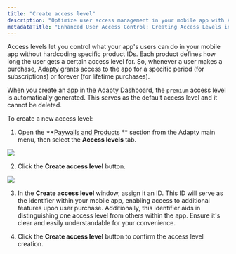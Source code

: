 ```yaml
---
title: "Create access level"
description: "Optimize user access management in your mobile app with Adapty's Access Levels feature, facilitating customization without reliance on specific product IDs. Learn how to create access levels for tailored user experiences"
metadataTitle: "Enhanced User Access Control: Creating Access Levels in Adapty"
---
```


Access levels let you control what your app's users can do in your mobile app without hardcoding specific product IDs. Each product defines how long the user gets a certain access level for. So, whenever a user makes a purchase, Adapty grants access to the app for a specific period (for subscriptions) or forever (for lifetime purchases).

When you create an app in the Adapty Dashboard, the `premium` access level is automatically generated. This serves as the default access level and it cannot be deleted.

To create a new access level:

1. Open the **[Paywalls and Products](https://app.adapty.io/access-levels) ** section from the Adapty main menu, then select the **Access levels** tab.

   
<div style={{ textAlign: 'center' }}>
  <img 
    src="https://files.readme.io/5b2bc83-access_levels.png" 
    style={{ width: '700px', border: '1px solid grey' }}
  />
</div>




2. Click the **Create access level** button. 

   
<div style={{ textAlign: 'center' }}>
  <img 
    src="https://files.readme.io/b8646ca-image.png" 
    style={{ width: '700px', border: '1px solid grey' }}
  />
</div>




3. In the **Create access level** window, assign it an ID. This ID will serve as the identifier within your mobile app, enabling access to additional features upon user purchase. Additionally, this identifier aids in distinguishing one access level from others within the app. Ensure it's clear and easily understandable for your convenience.

4. Click the **Create access level** button to confirm the access level creation.